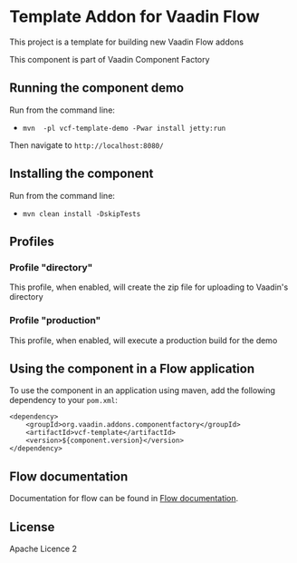 # Template Addon for Vaadin Flow

This project is a template for building new Vaadin Flow addons

This component is part of Vaadin Component Factory

## Running the component demo
Run from the command line:
- `mvn  -pl vcf-template-demo -Pwar install jetty:run`

Then navigate to `http://localhost:8080/`

## Installing the component
Run from the command line:
- `mvn clean install -DskipTests`

## Profiles
### Profile "directory"
This profile, when enabled, will create the zip file for uploading to Vaadin's directory

### Profile "production"
This profile, when enabled, will execute a production build for the demo

## Using the component in a Flow application
To use the component in an application using maven,
add the following dependency to your `pom.xml`:
```
<dependency>
    <groupId>org.vaadin.addons.componentfactory</groupId>
    <artifactId>vcf-template</artifactId>
    <version>${component.version}</version>
</dependency>
```

## Flow documentation
Documentation for flow can be found in [Flow documentation](https://vaadin.com/docs/v14/flow/overview).

## License

Apache Licence 2